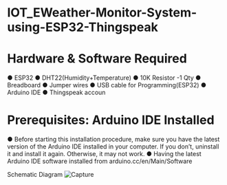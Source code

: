 #  IOT_EWeather-Monitor-System-using-ESP32-Thingspeak




 # Hardware & Software Required
● ESP32
● DHT22(Humidity+Temperature)
● 10K Resistor -1 Qty
● Breadboard
● Jumper wires
● USB cable for Programming(ESP32)
● Arduino IDE
● Thingspeak accoun


# Prerequisites: Arduino IDE Installed
● Before starting this installation procedure, make sure you have the 
latest version of the Arduino IDE installed in your computer. If you 
don’t, uninstall it and install it again. Otherwise, it may not work.
● Having the latest Arduino IDE software installed 
from arduino.cc/en/Main/Software

Schematic Diagram
![Capture](https://user-images.githubusercontent.com/49518103/147738773-22705991-7c86-4a4b-b56b-eaf148a12f5d.JPG)



